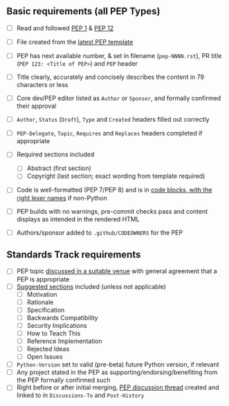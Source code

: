 <!--
You can use the following checklist when double-checking your PEP,
and you can help complete some of it yourself if you like
by ticking any boxes you're sure about, like this: [x]
If you're unsure about anything, just leave it blank and we'll take a look.

If your PEP is not Standards Track, remove the corresponding section.
-->

## Basic requirements (all PEP Types)

* [ ] Read and followed [PEP 1](https://peps.python.org/1) & [PEP 12](https://peps.python.org/12)
* [ ] File created from the [latest PEP template](https://github.com/python/peps/blob/main/pep-0012/pep-NNNN.rst?plain=1)
* [ ] PEP has next available number, & set in filename (``pep-NNNN.rst``), PR title (``PEP 123: <Title of PEP>``) and ``PEP`` header
* [ ] Title clearly, accurately and concisely describes the content in 79 characters or less
* [ ] Core dev/PEP editor listed as ``Author`` or ``Sponsor``, and formally confirmed their approval
* [ ] ``Author``, ``Status`` (``Draft``), ``Type`` and ``Created`` headers filled out correctly
* [ ] ``PEP-Delegate``, ``Topic``, ``Requires`` and ``Replaces`` headers completed if appropriate
* [ ] Required sections included
    * [ ] Abstract (first section)
    * [ ] Copyright (last section; exact wording from template required)
* [ ] Code is well-formatted (PEP 7/PEP 8) and is in [code blocks, with the right lexer names](https://peps.python.org/pep-0012/#literal-blocks) if non-Python
* [ ] PEP builds with no warnings, pre-commit checks pass and content displays as intended in the rendered HTML
* [ ] Authors/sponsor added to ``.github/CODEOWNERS`` for the PEP


## Standards Track requirements

* [ ] PEP topic [discussed in a suitable venue](https://peps.python.org/pep-0001/#start-with-an-idea-for-python) with general agreement that a PEP is appropriate
* [ ] [Suggested sections](https://peps.python.org/pep-0012/#suggested-sections) included (unless not applicable)
    * [ ] Motivation
    * [ ] Rationale
    * [ ] Specification
    * [ ] Backwards Compatibility
    * [ ] Security Implications
    * [ ] How to Teach This
    * [ ] Reference Implementation
    * [ ] Rejected Ideas
    * [ ] Open Issues
* [ ] ``Python-Version`` set to valid (pre-beta) future Python version, if relevant
* [ ] Any project stated in the PEP as supporting/endorsing/benefiting from the PEP formally confirmed such
* [ ] Right before or after initial merging, [PEP discussion thread](https://peps.python.org/pep-0001/#discussing-a-pep) created and linked to in ``Discussions-To`` and ``Post-History``
